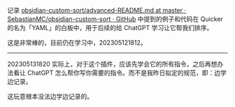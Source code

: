 记录 [obsidian-custom-sort/advanced-README.md at master · SebastianMC/obsidian-custom-sort · GitHub](https://github.com/SebastianMC/obsidian-custom-sort/blob/master/advanced-README.md) 中提到的例子和代码在 Quicker 的名为「YAML」的白板中，用于后续的给 ChatGPT 学习让它帮我们排序。

这是非常棒的，目前仍在学习中，202305121812。

---

202305131820 实际上，对于这个插件，应该先学会它的所有指令，之后再想办法看让 ChatGPT 怎么帮你写你需要的指令。而不是我昨日拟定的规范，即：边学边记录。

这玩意根本没法边学边记录的。

